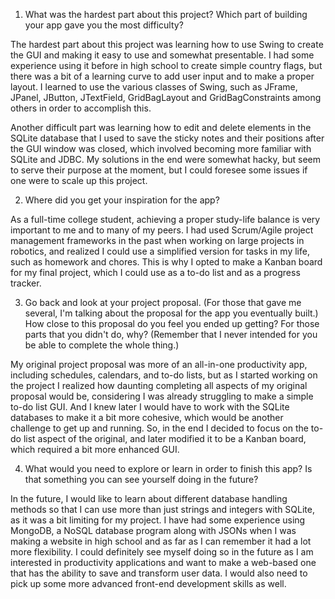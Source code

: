 1. What was the hardest part about this project? Which part of building your app gave you the most difficulty?

The hardest part about this project was learning how to use Swing to create the GUI and making it easy to use and somewhat presentable. I had some experience using it before in high school to create simple country flags, but there was a bit of a learning curve to add user input and to make a proper layout. I learned to use the various classes of Swing, such as JFrame, JPanel, JButton, JTextField, GridBagLayout and GridBagConstraints among others in order to accomplish this.

Another difficult part was learning how to edit and delete elements in the SQLite database that I used to save the sticky notes and their positions after the GUI window was closed, which involved becoming more familiar with SQLite and JDBC. My solutions in the end were somewhat hacky, but seem to serve their purpose at the moment, but I could foresee some issues if one were to scale up this project.

2. Where did you get your inspiration for the app?

As a full-time college student, achieving a proper study-life balance is very important to me and to many of my peers. I had used Scrum/Agile project management frameworks in the past when working on large projects in robotics, and realized I could use a simplified version for tasks in my life, such as homework and chores. This is why I opted to make a Kanban board for my final project, which I could use as a to-do list and as a progress tracker.

3. Go back and look at your project proposal. (For those that gave me several, I'm talking about the proposal for the app you eventually built.) How close to this proposal do you feel you ended up getting? For those parts that you didn't do, why? (Remember that I never intended for you be able to complete the whole thing.) 

My original project proposal was more of an all-in-one productivity app, including schedules, calendars, and to-do lists, but as I started working on the project I realized how daunting completing all aspects of my original proposal would be, considering I was already struggling to make a simple to-do list GUI. And I knew later I would have to work with the SQLite databases to make it a bit more cohesive, which would be another challenge to get up and running. So, in the end I decided to focus on the to-do list aspect of the original, and later modified it to be a Kanban board, which required a bit more enhanced GUI.

4. What would you need to explore or learn in order to finish this app? Is that something you can see yourself doing in the future?

In the future, I would like to learn about different database handling methods so that I can use more than just strings and integers with SQLite, as it was a bit limiting for my project. I have had some experience using MongoDB, a NoSQL database program along with JSONs when I was making a website in high school and as far as I can remember it had a lot more flexibility. I could definitely see myself doing so in the future as I am interested in productivity applications and want to make a web-based one that has the ability to save and transform user data. I would also need to pick up some more advanced front-end development skills as well.

